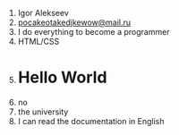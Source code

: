 1. Igor Alekseev
2. pocakeotakedjkewow@mail.ru
3. I do everything to become a programmer
4. HTML/CSS
5.  <h1>Hello World</h1>
6.  no
7. the university
8.  I can read the documentation in English